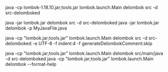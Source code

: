 java -cp lombok-1.18.10.jar;tools.jar lombok.launch.Main delombok src -d src-delomboked

java -jar lombok.jar delombok src -d src-delomboked
java -jar lombok.jar delombok -p MyJavaFile.java

java -cp "lombok.jar;tools.jar" lombok.launch.Main delombok src -d src-delomboked -e UTF-8 -f indent:4 -f generateDelombokComment:skip 

java -cp "lombok.jar;tools.jar" lombok.launch.Main delombok src/main/java -d src-delomboked
java -cp "lombok.jar;tools.jar" lombok.launch.Main delombok  --format-help